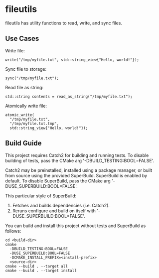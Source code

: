 # fileutils

fileutils has utility functions to read, write, and sync files.

## Use Cases

Write file:
```
write("/tmp/myfile.txt", std::string_view{"Hello, world!"});
```

Sync file to storage:
```
sync("/tmp/myfile.txt");
```

Read file as string:
```
std::string contents = read_as_string("/tmp/myfile.txt");
```

Atomically write file:
```
atomic_write(
  "/tmp/myfile.txt",
  "/tmp/myfile.txt.tmp",
  std::string_view{"Hello, world!"});
```

## Build Guide

This project requires Catch2 for building and running tests. To disable building of tests, pass the CMake arg '-DBUILD_TESTING:BOOL=FALSE'.

Catch2 may be preinstalled, installed using a package manager, or built from source using the provided SuperBuild. SuperBuild is enabled by default. To disable SuperBuild, pass the CMake arg '-DUSE_SUPERBUILD:BOOL=FALSE'.

This particular style of SuperBuild:
  1. Fetches and builds dependencies (i.e. Catch2).
  2. Reruns configure and build on itself with '-DUSE_SUPERBUILD:BOOL=FALSE'.

You can build and install this project without tests and SuperBuild as follows:
```
cd <build-dir>
cmake
  -DBUILD_TESTING:BOOL=FALSE
  -DUSE_SUPERBUILD:BOOL=FALSE
  -DCMAKE_INSTALL_PREFIX=<install-prefix>
  <source-dir>
cmake --build . --target all
cmake --build . --target install
```
